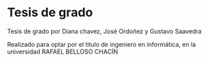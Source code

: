 Tesis de grado
========

Tesis de grado por Diana chavez, José Ordoñez y Gustavo Saavedra

Realizado para optar por el titulo de ingeniero en informática, en la universidad RAFAEL BELLOSO CHACÍN

